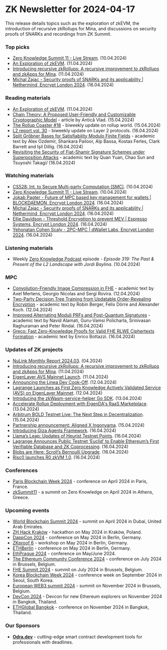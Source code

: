 # ZK Newsletter for 2024-04-17
This release details topics such as the exploration of zkEVM, the introduction of recursive zkRollups for Mina, and discussions on security proofs of SNARKs and recordings from ZK Summit.

### Top picks
* [Zero Knowledge Summit 11 - Live Stream](https://www.youtube.com/watch?v=ZcqgXPFIwsE). (10.04.2024)
* [An Exploration of zkEVM](https://medium.com/@chaisomsri96/an-exploration-of-zkevm-7ef744849866). (11.04.2024)
* [Introducing recursive zkRollups: A recursive improvement to zkRollups and zkApps for Mina](https://minaprotocol.com/blog/recursive-zkrollups-hazook). (11.04.2024)
* [Michal Zajac - Security proofs of SNARKs and its applicability | Nethermind, Encrypt London 2024](https://www.youtube.com/watch?v=1peaT8j9CGU). (16.04.2024)

### Reading materials 
* [An Exploration of zkEVM](https://medium.com/@chaisomsri96/an-exploration-of-zkevm-7ef744849866). (11.04.2024)
* [Chain Theory: A Proposed User-Friendly and Customizable Cryptographic Model](https://hackernoon.com/chain-theory-a-proposed-user-friendly-and-customizable-cryptographic-model) - article by Antică Vlad. (15.04.2024)
* [The Rollup Coaster #18](https://taiko.mirror.xyz/64ZjsI5mGqYrMXDdhbOa67FncRPXOQaU1R6lRrHeTmQ) - biweekly update on rollup world. (15.04.2024)
* [L2 report vol. 30](https://medium.com/paradigm-research/l2-report-vol-30-78c4d8f96557) - biweekly update on Layer 2 protocols. (16.04.2024)
* [Split Gröbner Bases for Satisfiability Modulo Finite Fields](https://eprint.iacr.org/2024/572.pdf) - academic text by Alex Ozdemir, Shankara Pailoor, Alp Bassa, Kostas Ferles, Clark Barrett and Işil Dillig. (16.04.2024)
* [Revisiting the Security of Fiat-Shamir Signature Schemes under Superposition Attacks](https://eprint.iacr.org/2024/590.pdf) - academic text by Quan Yuan, Chao Sun and Tsuyoshi Takagi/ (16.04.2024)

### Watching materials
* [CS528: Int. to Secure Multi-party Computation (SMC)](https://www.youtube.com/watch?v=Ywjm52Bcgmg). (10.04.2024)
* [Zero Knowledge Summit 11 - Live Stream](https://www.youtube.com/watch?v=ZcqgXPFIwsE). (10.04.2024)
* [Jokab Pagter - Future of MPC based key management for wallets | BLOCKDAEMON, Encrypt London 2024](https://www.youtube.com/watch?v=JCvFFm1X9PA). (16.04.2024)
* [Michal Zajac - Security proofs of SNARKs and its applicability | Nethermind, Encrypt London 2024](https://www.youtube.com/watch?v=1peaT8j9CGU). (16.04.2024)
* [Ellie Davidson - Threshold Encryption to prevent MEV | Espresso Systems, Encrypt London 2024](https://www.youtube.com/watch?v=YA9DL4644Ck). (16.04.2024)
* [Yehonatan Cohen Scaly - 2PC-MPC | dWallet Labs, Encrypt London 2024](https://www.youtube.com/watch?v=52NNMEh25zI). (16.04.2024)

### Listening materials
* Weekly [Zero Knowledge Podcast](https://zeroknowledge.fm/319-2/) episode - *Episode 319: The Past & Present of the L2 Landscape with Jordi Baylina*. (10.04.2024) 

### MPC
* [Convolution-Friendly Image Compression in FHE](https://eprint.iacr.org/2024/559.pdf) - academic text by Axel Mertens, Georgio Nicolas and Sergi Rovira. (12.04.2024)
* [Two-Party Decision Tree Training from Updatable Order-Revealing Encryption](https://eprint.iacr.org/2024/560.pdf) - academic text by Robin Berger, Felix Dörre and Alexander Koch. (12.04.2024)
* [Improved Alternating Moduli PRFs and Post-Quantum Signatures](https://eprint.iacr.org/2024/582.pdf) - academic text by Navid Alamati, Guru-Vamsi Policharla, Srinivasan Raghuraman and Peter Rindal. (16.04.2024)
* [Greco: Fast Zero-Knowledge Proofs for Valid FHE RLWE Ciphertexts Formation](https://eprint.iacr.org/2024/594.pdf) - academic text by Enrico Bottazzi. (16.04.2024)

### Updates of ZK projects
* [NuLink Monthly Report 2024.03](https://www.nulink.org/blog-posts/nulink-monthly-report-2024-03). (04.2024)
* [Introducing recursive zkRollups: A recursive improvement to zkRollups and zkApps for Mina](https://minaprotocol.com/blog/recursive-zkrollups-hazook). (11.04.2024)
* [EigenLayer AVS Mainnet Launch](https://www.blog.eigenlayer.xyz/avs-launch/). (11.04.2024)
* [Announcing the Linea Dev Cook-Off](https://linea.mirror.xyz/3wAKWobZ_FtWyfWyrxr-yMAvY2-G9gewfo5mYDfMcNA). (12.04.2024)
* [Lagrange Launches as First Zero Knowledge Actively Validated Service (AVS) on EigenLayer Mainnet](https://medium.com/@lagrangelabs/lagrange-launches-as-first-zero-knowledge-actively-validated-service-avs-on-eigenlayer-mainnet-7e4dfe1ecb13). (12.04.2024)
* [Introducing the zkWasm-service-helper Go SDK](https://medium.com/zkcross/introducing-the-zkwasm-service-helper-go-sdk-55a78938b7c1). (13.04.2024)
* [Accelerate Rollup Deployment with EigenDA's RaaS Marketplace](https://www.blog.eigenlayer.xyz/accelerate-rollup-deployment-with-eigendas-raas-marketplace/). (13.04.2024)
* [Arbitrum BOLD Testnet Live: The Next Step in Decentralization](https://medium.com/offchainlabs/arbitrum-bold-testnet-live-the-next-step-in-decentralization-2a6cd39e9bba).(15.04.2024)
* [Partnership announcement: Aligned X Ingonyama](https://medium.com/@ingonyama/partnership-announcement-aligned-x-ingonyama-36c9c4686954). (15.04.2024)
* [Introducing Giza Agents Framework](https://www.gizatech.xyz/collection/introducing-giza-agents-framework). (16.04.2024)
* [Llama’s Leap: Updates of Heurist Testnet Points](https://heuristai.medium.com/llamas-leap-updates-of-heurist-testnet-points-61d4508d8fc8). (16.04.2024)
* [Lagrange Announces Public Testnet ‘Euclid’ to Enable Ethereum’s First Verifiable Database and ZK Coprocessing](https://medium.com/@lagrangelabs/announcing-testnet-euclid-ethereum-s-first-verifiable-database-and-zk-coprocessor-cc4a5595365c). (16.04.2024)
* [Blobs are Here: Scroll’s Bernoulli Upgrade](https://scroll.io/blog/blobs-are-here-scrolls-bernoulli-upgrade). (16.04.2024)
* [Risc0 launches R0 zkVM 1.0](https://twitter.com/RiscZero/status/1780321429361500649). (16.04.2024)

### Conferences
* [Paris Blockchain Week 2024](https://www.parisblockchainweek.com/) - conference on April 2024 in Paris, France.
* [zkSummit11](https://www.zksummit.com/) - a summit on Zero Knowledge on April 2024 in Athens, Greece. 

### Upcoming events
* [World Blockchain Summit 2024](https://www.worldblockchainsummit.com/dxb-apr-24) - summit on April 2024 in Dubai, United Arab Emirates.
* [ZH Hack Kraków](https://www.zkkrakow.com/) - hackathon on May 2024 in Kraków, Poland.
* [DappCon 2024](https://www.dappcon.io/) - conference on May 2024 in Berlin, Germany. 
* [ZKproof 6](https://zkproof.org/events/zkproof-6-berlin/) - workshop on May 2024 in Berlin, Germany. 
* [ETHBerlin](https://ethberlin.org/) - conference on May 2024 in Berlin, Germany.
* [EthPrague 2024](https://ethprague.com/) - conference on May/June 2024.
* [The Ethereum Community Conference 2024](https://ethcc.io/) - conference on July 2024 in Brussels, Belgium. 
* [FHE Summit 2024](https://twitter.com/FHEOnchain/status/1777666116455911823/photo/1/) - summit on July 2024 in Brussels, Belgium. 
* [Korea Blockchain Week 2024](https://koreablockchainweek.com/) - conference week on September 2024 in Seoul, South Korea.
* [European WEB3 summit 2024](https://www.web3eurosummit.eu/) - summit on November 2024 in Brussels, Belgium.
* [DevCon 2024](https://devcon.org/) - Devcon for new Ethereum explorers on November 2024 in Bangkok, Thailand.
* [ETHGlobal Bangkok](https://ethglobal.com/events/bangkok) - conference on November 2024 in Bangkok, Thailand. 

### Our Sponsors
* **[Odra.dev](https://odra.dev)** - cutting-edge smart contract development tools for professionals with deadlines.
